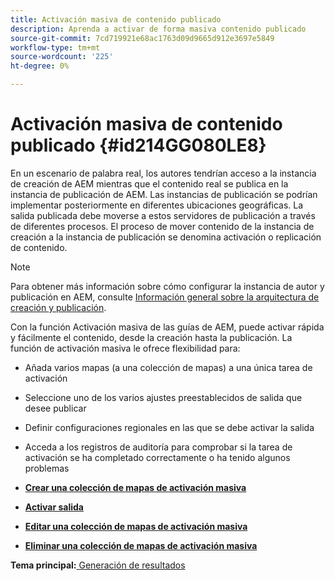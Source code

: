 ```yaml
---
title: Activación masiva de contenido publicado
description: Aprenda a activar de forma masiva contenido publicado
source-git-commit: 7cd719921e68ac1763d09d9665d912e3697e5849
workflow-type: tm+mt
source-wordcount: '225'
ht-degree: 0%

---
```



# Activación masiva de contenido publicado {#id214GG080LE8}

En un escenario de palabra real, los autores tendrían acceso a la instancia de creación de AEM mientras que el contenido real se publica en la instancia de publicación de AEM. Las instancias de publicación se podrían implementar posteriormente en diferentes ubicaciones geográficas. La salida publicada debe moverse a estos servidores de publicación a través de diferentes procesos. El proceso de mover contenido de la instancia de creación a la instancia de publicación se denomina activación o replicación de contenido.

>[!NOTE]
>
> Para obtener más información sobre cómo configurar la instancia de autor y publicación en AEM, consulte [Información general sobre la arquitectura de creación y publicación](https://experienceleague.adobe.com/docs/experience-manager-screens/user-guide/administering/author-publish/author-publish-architecture-overview.html?lang=en#prerequisites).

Con la función Activación masiva de las guías de AEM, puede activar rápida y fácilmente el contenido, desde la creación hasta la publicación. La función de activación masiva le ofrece flexibilidad para:

- Añada varios mapas \(a una colección de mapas\) a una única tarea de activación

- Seleccione uno de los varios ajustes preestablecidos de salida que desee publicar

- Definir configuraciones regionales en las que se debe activar la salida

- Acceda a los registros de auditoría para comprobar si la tarea de activación se ha completado correctamente o ha tenido algunos problemas


- **[Crear una colección de mapas de activación masiva](conf-bulk-activation-create-map-collection.md)**

- **[Activar salida](conf-bulk-activation-publish-map-collection.md)**

- **[Editar una colección de mapas de activación masiva](conf-bulk-activation-edit-map-collection.md)**

- **[Eliminar una colección de mapas de activación masiva](conf-bulk-activation-delete-map-collection.md)**


**Tema principal:**[ Generación de resultados](generate-output.md)

